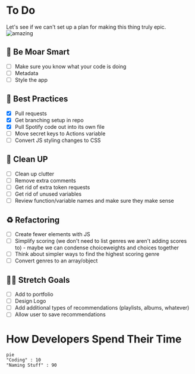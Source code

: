 # To Do
Let's see if we can't set up a plan for making this thing truly epic.
![amazing](https://data.textstudio.com/output/sample/animated/6/0/6/4/amazing-3-14606.gif)

## 🧠 Be Moar Smart
- [ ] Make sure you know what your code is doing
- [ ] Metadata
- [ ] Style the app

## 🏅 Best Practices
- [x] Pull requests
- [x] Get branching setup in repo
- [x] Pull Spotify code out into its own file
- [ ] Move secret keys to Actions variable
- [ ] Convert JS styling changes to CSS

## 🧹 Clean UP
- [ ] Clean up clutter
- [ ] Remove extra comments
- [ ] Get rid of extra token requests
- [ ] Get rid of unused variables
- [ ] Review function/variable names and make sure they make sense

## ♻️ Refactoring
- [ ] Create fewer elements with JS
- [ ] Simplify scoring (we don't need to list genres we aren't adding scores to) - maybe we can condense choiceweights and choices together
- [ ] Think about simpler ways to find the highest scoring genre
- [ ] Convert genres to an array/object

## 🧘🏻 Stretch Goals
- [ ] Add to portfolio
- [ ] Design Logo
- [ ] Add additional types of recommendations (playlists, albums, whatever)
- [ ] Allow user to save recommendations

# How Developers Spend Their Time
```mermaid
pie
"Coding" : 10
"Naming Stuff" : 90
```